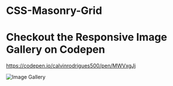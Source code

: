 # CSS-Masonry-Grid

# Checkout the Responsive Image Gallery on Codepen
https://codepen.io/calvinrodrigues500/pen/MWVxgJj

![Image Gallery](https://user-images.githubusercontent.com/25848037/215290673-a69e7001-c6db-41a9-aa27-511a0b3d72bc.png)

